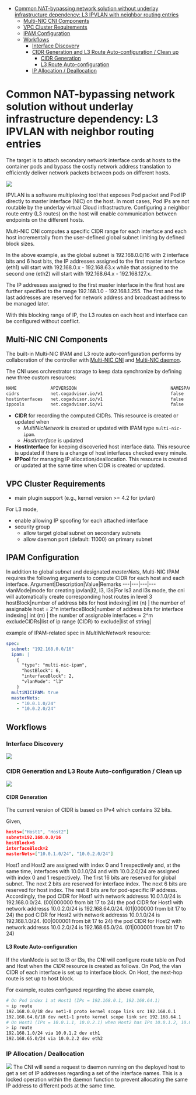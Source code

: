 <!-- TOC -->

- [Common NAT-bypassing network solution without underlay infrastructure dependency: L3 IPVLAN with neighbor routing entries](#common-nat-bypassing-network-solution-without-underlay-infrastructure-dependency-l3-ipvlan-with-neighbor-routing-entries)
  - [Multi-NIC CNI Components](#multi-nic-cni-components)
  - [VPC Cluster Requirements](#vpc-cluster-requirements)
  - [IPAM Configuration](#ipam-configuration)
  - [Workflows](#workflows)
    - [Interface Discovery](#interface-discovery)
    - [CIDR Generation and L3 Route Auto-configuration / Clean up](#cidr-generation-and-l3-route-auto-configuration--clean-up)
      - [CIDR Generation](#cidr-generation)
      - [L3 Route Auto-configuration](#l3-route-auto-configuration)
    - [IP Allocation / Deallocation](#ip-allocation--deallocation)

<!-- /TOC -->
# Common NAT-bypassing network solution without underlay infrastructure dependency: L3 IPVLAN with neighbor routing entries
The target is to attach secondary network interface cards at hosts to the container pods and bypass the costly network address translation to efficiently deliver network packets between pods on different hosts. 

![](img/illustrate.PNG)

IPVLAN is a software multiplexing tool that exposes Pod packet and Pod IP directly to master interface (NIC) on the host. In most cases, Pod IPs are not routable by the underlay virtual Cloud infrastructure. Configuring a neighbor route entry (L3 routes) on the host will enable communication between endpoints on the different hosts.

Multi-NIC CNI computes a specific CIDR range for each interface and each host  incrementally from the user-defined global subnet limiting by defined block sizes. 

In the above example, as the global subnet is 192.168.0.0/16 with 2 interface bits and 6 host bits, the IP addresses assigned to the first master interface (eth1) will start with 192.168.0.x - 192.168.63.x while that assigned to the second one (eth2) will start with 192.168.64.x - 192.168.127.x. 

The IP addresses assigned to the first master interface in the first host are further specified to the range 192.168.1.0 - 192.168.1.255. The first and the last addresses are reserved for network address and broadcast address to be managed later.

With this blocking range of IP, the L3 routes on each host and interface can be configured without conflict.


## Multi-NIC CNI Components
The built-in Multi-NIC IPAM and L3 route auto-configuration performs by collaboration of the controller with [Multi-NIC CNI](../cni/) and [Multi-NIC daemon](../daemon/). 

The CNI uses orchrestrator storage to keep data synchronize by defining new three custom resources: 
```bash
NAME             APIVERSION                                    NAMESPACED   KIND
cidrs            net.cogadvisor.io/v1                          false        CIDR
hostinterfaces   net.cogadvisor.io/v1                          false        HostInterface
ippools          net.cogadvisor.io/v1                          false        IPPool
```
- **CIDR** for recording the computed CIDRs. This resource is created or updated when
  - *MultiNicNetwork* is created or updated with IPAM type `multi-nic-ipam`. 
  - *HostInterface* is updated
- **HostInterface** for keeping discoveried host interface data. This resource is updated if there is a change of host interfaces checked every minute.
- **IPPool** for managing IP allocation/deallocation. This resource is created or updated at the same time when CIDR is created or updated.
  
## VPC Cluster Requirements
- main plugin support (e.g., kernel version >= 4.2 for ipvlan)

For L3 mode,
- enable allowing IP spoofing for each attached interface
- security group
  - allow target global subnet on secondary subnets
  - allow daemon port (default: 11000) on primary subnet

## IPAM Configuration
In addition to global *subnet* and designated *masterNets*, Multi-NIC IPAM requires the following arguments to compute CIDR for each host and each interface.
Argument|Description|Value|Remarks
---|---|---|---
vlanMode|mode for creating ipvlan|l2, l3, l3s|For ls3 and l3s mode, the cni will automatically create corresponding host routes in level 3
hostBlock|number of address bits for host indexing| int (n) | the number of assignable host = 2^n
interfaceBlock|number of address bits for interface indexing| int (m) | the number of assignable interfaces = 2^m
excludeCIDRs|list of ip range (CIDR) to exclude|list of string|

example of IPAM-related spec in *MultiNicNetwork* resource:
```yaml
spec:
  subnet: "192.168.0.0/16"
  ipam: |
    {
      "type": "multi-nic-ipam",
      "hostBlock": 6, 
      "interfaceBlock": 2,
      "vlanMode": "l3"
    }
  multiNICIPAM: true
  masterNets:
    - "10.0.1.0/24"
    - "10.0.2.0/24"
```
## Workflows
### Interface Discovery
![](img/interface_discovery.png)
### CIDR Generation and L3 Route Auto-configuration / Clean up
![](img/cidr_gen.png)
#### CIDR Generation
The current version of CIDR is based on IPv4 which contains 32 bits.

Given,
```json
hosts=["Host1", "Host2"]
subnet=192.168.0.0/16
hostBlock=6
interfaceBlock=2
masterNets=["10.0.1.0/24", "10.0.2.0/24"]
```
Host1 and Host2 are assigned with index 0 and 1 respectively and, at the same time, interfaces with 10.0.1.0/24 and with 10.0.2.0/24 are assigned with index 0 and 1 respectively. 
The first 16 bits are reserved for global subnet. 
The next 2 bits are reserved for interface index.
The next 6 bits are reserved for host index.
The rest 8 bits are for pod-specific IP address. 
Accordingly,
the pod CIDR for Host1 with network addresss 10.0.1.0/24 is 192.168.0.0/24. (00|000000 from bit 17 to 24)
the pod CIDR for Host1 with network addresss 10.0.2.0/24 is 192.168.64.0/24. (01|000000 from bit 17 to 24)
the pod CIDR for Host2 with network addresss 10.0.1.0/24 is 192.168.1.0/24. (00|000001 from bit 17 to 24)
the pod CIDR for Host2 with network addresss 10.0.2.0/24 is 192.168.65.0/24. (01|000001 from bit 17 to 24)

#### L3 Route Auto-configuration
If the vlanMode is set to l3 or l3s, the CNI will configure route table on Pod and Host when the *CIDR* resource is created as follows.
On Pod, the vlan CIDR of each interface is set up to interface block.
On Host, the next-hop route is set up to host block.

For example, routes configured regarding the above example,
```bash
# On Pod index 1 at Host1 (IPs = 192.168.0.1, 192.168.64.1)
> ip route
192.168.0.0/18 dev net1-0 proto kernel scope link src 192.168.0.1
192.168.64.0/18 dev net1-1 proto kernel scope link src 192.168.64.1
# On Host1 (IPs = 10.0.1.1, 10.0.2.1) when Host2 has IPs 10.0.1.2, 10.0.2.2, 
> ip route
192.168.1.0/24 via 10.0.1.2 dev eth1
192.168.65.0/24 via 10.0.2.2 dev eth2
```


### IP Allocation / Deallocation
![](img/ip_allocate.png)
The CNI will send a request to daemon running on the deployed host to get a set of IP addresses regarding a set of the interface names. This is a locked operation within the daemon function to prevent allocating the same IP address to different pods at the same time.